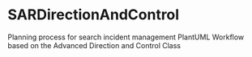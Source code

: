 # SARDirectionAndControl
Planning process for search incident management
PlantUML Workflow based on the Advanced Direction and Control Class
